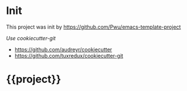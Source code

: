 # Init

This project was init by https://github.com/Pwu/emacs-template-project

*Use cookiecutter-git*
- https://github.com/audreyr/cookiecutter
- https://github.com/tuxredux/cookiecutter-git


# {{project}}
